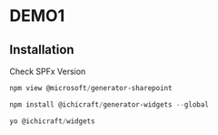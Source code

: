 # DEMO1

## Installation

Check SPFx Version

```Powershell
npm view @microsoft/generator-sharepoint
```

```Powershell
npm install @ichicraft/generator-widgets --global
```

```Powershell
yo @ichicraft/widgets
```
